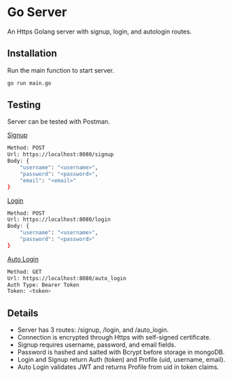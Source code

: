 # Go Server

An Https Golang server with signup, login, and autologin routes.

## Installation

Run the main function to start server.

```bash
go run main.go
```

## Testing

Server can be tested with Postman.

<ins>Signup</ins>
```bash
Method: POST
Url: https://localhost:8080/signup
Body: {
    "username": "<username>",
    "password": "<password>",
    "email": "<email>"
}
```
<ins>Login</ins>
```bash
Method: POST
Url: https://localhost:8080/login
Body: {
    "username": "<username>",
    "password": "<password>"
}
```

<ins>Auto Login</ins>
```bash
Method: GET
Url: https://localhost:8080/auto_login
Auth Type: Bearer Token
Token: <token>
```

## Details

* Server has 3 routes: /signup, /login, and /auto_login.
* Connection is encrypted through Https with self-signed certificate.
* Signup requires username, password, and email fields.
* Password is hashed and salted with Bcrypt before storage in mongoDB.
* Login and Signup return Auth (token) and Profile (uid, username, email).
* Auto Login validates JWT and returns Profile from uid in token claims. 